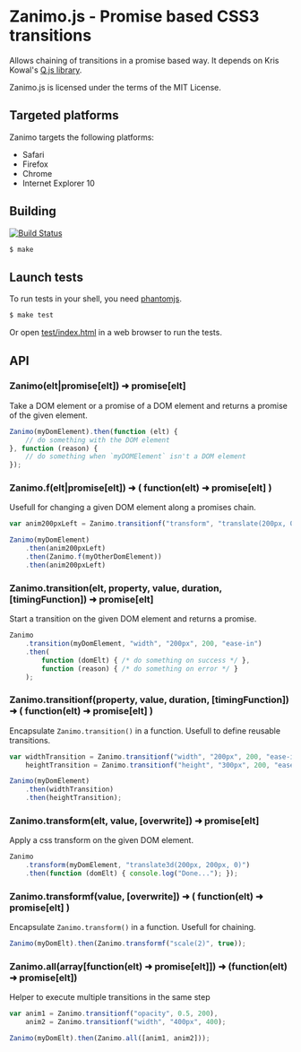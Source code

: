 # Zanimo.js - Promise based CSS3 transitions

Allows chaining of transitions in a promise based way.
It depends on Kris Kowal's [Q.js library](https://github.com/kriskowal/q).

Zanimo.js is licensed under the terms of the MIT License.

## Targeted platforms

Zanimo targets the following platforms:

* Safari
* Firefox
* Chrome
* Internet Explorer 10

## Building

[![Build Status](https://secure.travis-ci.org/peutetre/Zanimo.png?branch=Q)](http://travis-ci.org/peutetre/Zanimo)

~~~ sh
$ make
~~~

## Launch tests

To run tests in your shell, you need [phantomjs](http://code.google.com/p/phantomjs/wiki/Installation).

~~~ sh
$ make test
~~~

Or open [test/index.html](http://peutetre.github.com/Zanimo/test/index.html) in a web browser to run the tests.

## API

### Zanimo(elt|promise[elt]) ➜  promise[elt]

Take a DOM element or a promise of a DOM element and returns a promise of the given element.

~~~ javascript
Zanimo(myDomElement).then(function (elt) {
    // do something with the DOM element
}, function (reason) {
    // do something when `myDOMElement` isn't a DOM element
});
~~~

### Zanimo.f(elt|promise[elt]) ➜  ( function(elt) ➜  promise[elt] )

Usefull for changing a given DOM element along a promises chain.

~~~ javascript
var anim200pxLeft = Zanimo.transitionf("transform", "translate(200px, 0)", 200);

Zanimo(myDomElement)
    .then(anim200pxLeft)
    .then(Zanimo.f(myOtherDomElement))
    .then(anim200pxLeft)
~~~

### Zanimo.transition(elt, property, value, duration, [timingFunction])  ➜  promise[elt]

Start a transition on the given DOM element and returns a promise.

~~~ javascript
Zanimo
    .transition(myDomElement, "width", "200px", 200, "ease-in")
    .then(
        function (domElt) { /* do something on success */ },
        function (reason) { /* do something on error */ }
    );
~~~

### Zanimo.transitionf(property, value, duration, [timingFunction])  ➜  ( function(elt) ➜  promise[elt] )

Encapsulate `Zanimo.transition()` in a function. Usefull to define reusable transitions.

~~~ javascript
var widthTransition = Zanimo.transitionf("width", "200px", 200, "ease-in"),
    heightTransition = Zanimo.transitionf("height", "300px", 200, "ease-in");

Zanimo(myDomElement)
    .then(widthTransition)
    .then(heightTransition);
~~~

### Zanimo.transform(elt, value, [overwrite])  ➜  promise[elt]

Apply a css transform on the given DOM element.

~~~ javascript
Zanimo
    .transform(myDomElement, "translate3d(200px, 200px, 0)")
    .then(function (domElt) { console.log("Done..."); });
~~~

### Zanimo.transformf(value, [overwrite])  ➜  ( function(elt) ➜  promise[elt] )

Encapsulate `Zanimo.transform()` in a function. Usefull for chaining.

~~~ javascript
Zanimo(myDomElt).then(Zanimo.transformf("scale(2)", true));
~~~

### Zanimo.all(array[function(elt) ➜  promise[elt]])  ➜  (function(elt) ➜  promise[elt])

Helper to execute multiple transitions in the same step

~~~ javascript
var anim1 = Zanimo.transitionf("opacity", 0.5, 200),
    anim2 = Zanimo.transitionf("width", "400px", 400);

Zanimo(myDomElt).then(Zanimo.all([anim1, anim2]));
~~~
